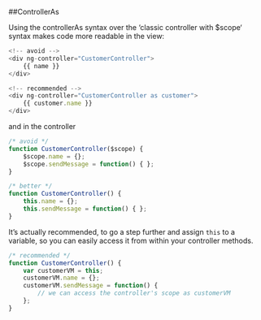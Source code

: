 ##ControllerAs

Using the controllerAs syntax over the ‘classic controller with $scope‘ syntax makes code more readable in the view:

```js
<!-- avoid -->
<div ng-controller="CustomerController">
    {{ name }}
</div>

<!-- recommended -->
<div ng-controller="CustomerController as customer">
    {{ customer.name }}
</div>
```

and in the controller


```js
/* avoid */
function CustomerController($scope) {
    $scope.name = {};
    $scope.sendMessage = function() { };
}

/* better */
function CustomerController() {
    this.name = {};
    this.sendMessage = function() { };
}
```

It’s actually recommended, to go a step further and assign `this` to a variable, so you can easily access it from within your controller methods.

```js
/* recommended */
function CustomerController() {
    var customerVM = this;
    customerVM.name = {};
    customerVM.sendMessage = function() {
        // we can access the controller's scope as customerVM
    };
}
```


